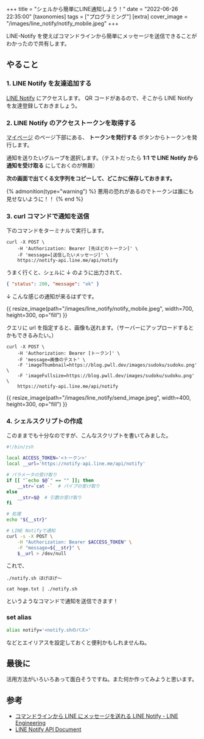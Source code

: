 +++
title = "シェルから簡単にLINE通知しよう！"
date = "2022-06-26 22:35:00"
[taxonomies]
tags = ["プログラミング"]
[extra]
cover_image = "/images/line_notify/notify_mobile.jpeg"
+++

LINE-Notify を使えばコマンドラインから簡単にメッセージを送信できることがわかったので共有します。

<!-- more -->

## やること

### 1. LINE Notify を友達追加する

[LINE Notify](https://notify-bot.line.me/ja/) にアクセスします。
QR コードがあるので、そこから LINE Notify を友達登録しておきましょう。

### 2. LINE Notify のアクセストークンを取得する

[マイページ](https://notify-bot.line.me/my/) のページ下部にある、 **トークンを発行する** ボタンからトークンを発行します。

通知を送りたいグループを選択します。（テストだったら **1:1 で LINE Notify から通知を受け取る** にしておくのが無難）

**次の画面で出てくる文字列をコピーして、どこかに保存しておきます。**

{% admonition(type="warning") %}
悪用の恐れがあるのでトークンは誰にも見せないように！！
{% end %}

### 3. curl コマンドで通知を送信

下のコマンドをターミナルで実行します。

```shell
curl -X POST \
    -H 'Authorization: Bearer [先ほどのトークン]' \
    -F 'message=[送信したいメッセージ]' \
    https://notify-api.line.me/api/notify
```

うまく行くと、シェルに ↓ のように出力されて、

```json
{ "status": 200, "message": "ok" }
```

↓ こんな感じの通知が来るはずです。

{{ resize_image(path="/images/line_notify/notify_mobile.jpeg", width=700, height=300, op="fill") }}

クエリに url を指定すると、画像も送れます。（サーバーにアップロードするとかもできるみたい。）

```shell
curl -X POST \
    -H 'Authorization: Bearer [トークン]' \
    -F 'message=画像のテスト' \
    -F 'imageThumbnail=https://blog.pwll.dev/images/sudoku/sudoku.png' \
    -F 'imageFullsize=https://blog.pwll.dev/images/sudoku/sudoku.png' \
    https://notify-api.line.me/api/notify
```

{{ resize_image(path="/images/line_notify/send_image.jpeg", width=400, height=300, op="fill") }}

### 4. シェルスクリプトの作成

このままでも十分なのですが、こんなスクリプトを書いてみました。

```sh
#!/bin/zsh

local ACCESS_TOKEN='<トークン>'
local __url='https://notify-api.line.me/api/notify'

# パラメータの受け取り
if [[ "`echo $@`" == "" ]]; then
    __str=`cat -`  # パイプの受け取り
else
    __str=$@  # 引数の受け取り
fi

# 処理
echo "${__str}"

# LINE Notifyで通知
curl -s -X POST \
    -H "Authorization: Bearer $ACCESS_TOKEN" \
    -F "message=${__str}" \
    $__url > /dev/null
```

これで、

```shell
./notify.sh ほげほげ〜
```

```shell
cat hoge.txt | ./notify.sh
```

というようなコマンドで通知を送信できます！

### set alias

```sh
alias notify='<notify.shのパス>'
```

などとエイリアスを設定しておくと便利かもしれませんね。

## 最後に

活用方法がいろいろあって面白そうですね。また何か作ってみようと思います。

## 参考

- [コマンドラインから LINE にメッセージを送れる LINE Notify - LINE Engineering](https://engineering.linecorp.com/ja/blog/using-line-notify-to-send-messages-to-line-from-the-command-line/)
- [LINE Notify API Document](https://notify-bot.line.me/doc/ja/)
